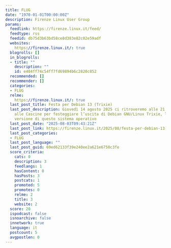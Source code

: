 ```yaml
---
title: FLUG
date: "1970-01-01T00:00:00Z"
description: Firenze Linux User Group
params:
  feedlink: https://firenze.linux.it/feed/
  feedtype: rss
  feedid: db75d3b63bd58ce8d383e82c02e59adf
  websites:
    https://firenze.linux.it/: true
  blogrolls: []
  in_blogrolls:
  - title: ""
    description: ""
    id: e404ff74c54ff7fd69894b6c2820c852
  recommended: []
  recommender: []
  categories:
  - FLUG
  relme:
    https://firenze.linux.it/: true
  last_post_title: Festa per Debian 13 (Trixie)
  last_post_description: Giovedì 14 agosto 2025 ci ritroveremo alle 21:00, all’Ultravox
    alle Cascine per festeggiare l’uscita di Debian GNU/Linux Trixie, la tredicesima
    versione di questo sistema operativo
  last_post_date: "2025-08-03T09:43:21Z"
  last_post_link: https://firenze.linux.it/2025/08/festa-per-debian-13-trixie/
  last_post_categories:
  - FLUG
  last_post_language: ""
  last_post_guid: 69ed62133f39e240ee2a621e6750c3fe
  score_criteria:
    cats: 0
    description: 3
    feedlangs: 1
    hasContent: 0
    hasPosts: 3
    postcats: 1
    promoted: 5
    promotes: 0
    relme: 2
    title: 3
    website: 2
  score: 20
  ispodcast: false
  isnoarchive: false
  innetwork: true
  language: it
  postcount: 5
  avgpostlen: 0
---
```


